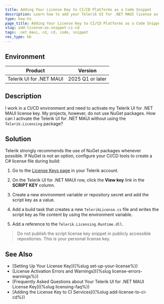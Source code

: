 ```yaml
---
title: Adding Your License Key to CI/CD Platforms as a Code Snippet
description: Learn how to add your Telerik UI for .NET MAUI license as a code snippet in CI/CD environments.
type: how-to
page_title: Adding Your License Key to CI/CD Platforms as a Code Snippet
slug: add-license-as-snippet-ci-cd
tags: .net maui, cd, cd, code, snippet
res_type: kb
---
```


## Environment

| Product | Version
| ---- | ---- |
| Telerik UI for .NET MAUI | 2025 Q1 or later |

## Description

I work in a CI/CD environment and need to activate my Telerik UI for .NET MAUI license key. My projects, however, do not use NuGet packages. How can I activate the Telerik UI for .NET MAUI without using the `Telerik.Licensing` package?

## Solution

Telerik strongly recommends the use of NuGet packages whenever possible. If NuGet is not an option, configure your CI/CD tools to create a C# license file during build:

1. Go to the [License Keys page](https://www.telerik.com/account/your-licenses/license-keys) in your Telerik account.

1. On the Telerik UI for .NET MAUI row, click the **View key** link in the **SCRIPT KEY** column.

1. Create a new environment variable or repository secret and add the script key as a value.

1. Add a build task that creates a new `TelerikLicense.cs` file and writes the script key as file content by using the environment variable.

1. Add a reference to the `Telerik.Licensing.Runtime.dll`.

>Do not publish the script license key snippet in publicly accessible repositories. This is your personal license key.

## See Also

* [Setting Up Your License Key]({%slug set-up-your-license%})
* [License Activation Errors and Warnings]({%slug license-errors-warnings%})
* [Frequently Asked Questions about Your Telerik UI for .NET MAUI License Key]({%slug licensing-faq%})
* [Adding the License Key to CI Services]({%slug add-license-to-ci-cd%})
